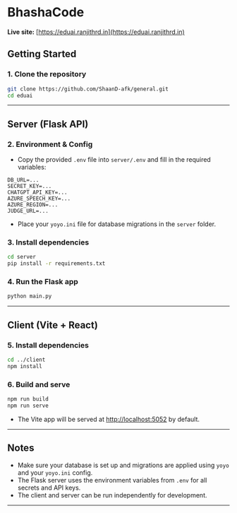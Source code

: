 # BhashaCode

**Live site:** [https://eduai.ranjithrd.in](https://eduai.ranjithrd.in)

## Getting Started

### 1. Clone the repository

```sh
git clone https://github.com/ShaanD-afk/general.git
cd eduai
```

---

## Server (Flask API)

### 2. Environment & Config

-   Copy the provided `.env` file into `server/.env` and fill in the required variables:

```
DB_URL=...
SECRET_KEY=...
CHATGPT_API_KEY=...
AZURE_SPEECH_KEY=...
AZURE_REGION=...
JUDGE_URL=...
```

-   Place your `yoyo.ini` file for database migrations in the `server` folder.

### 3. Install dependencies

```sh
cd server
pip install -r requirements.txt
```

### 4. Run the Flask app

```sh
python main.py
```

---

## Client (Vite + React)

### 5. Install dependencies

```sh
cd ../client
npm install
```

### 6. Build and serve

```sh
npm run build
npm run serve
```

-   The Vite app will be served at [http://localhost:5052](http://localhost:5052) by default.

---

## Notes

-   Make sure your database is set up and migrations are applied using `yoyo` and your `yoyo.ini` config.
-   The Flask server uses the environment variables from `.env` for all secrets and API keys.
-   The client and server can be run independently for development.

---
